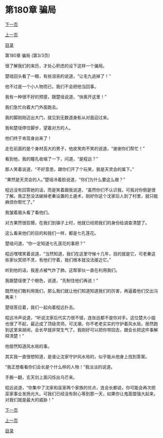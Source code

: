 <h1>第180章    骗局</h1>
            <div><p><a href="./0540_%E7%AC%AC181%E7%AB%A0_%E7%BA%A2%E7%BA%BF.md">下一页</a></p><p><a href="./0538_%E7%AC%AC180%E7%AB%A0_%E9%AA%97%E5%B1%80.md">上一页</a></p><p><a href="../">目录</a></p></div>
            <div><p>第180章    骗局 (第3/3页)</p><p>很了解我们的来历，才处心积虑的设下这样一个骗局。</p><p>楚瑶回头看了一眼，有些沮丧的说道，“让毛九逃掉了！”</p><p>他不过是一个小人物而已，我们不会把他当回事。</p><p>我有一种很不好的预感，跟楚瑶说道，“快离开这里！”</p><p>我们急忙向着大门外面跑去。</p><p>我的脚刚刚迈出大门，就见到无数道身影从对面迎过来。</p><p>我和楚瑶停住脚步，望着对方的人。</p><p>他们终于肯现身出来了！</p><p>走在前面的是个身材高大的男子，他皮笑肉不笑的说道，“谢谢你们帮忙！”</p><p>看到他，我的瞳孔收缩了一下，问道，“是程远？”</p><p>那人笑着说道，“不好意思，跟你们开了个玩笑，我是天灵会的属下。”</p><p>“果然是天灵会的人。”楚瑶冷着脸说道，“你们为什么要这么做？”</p><p>程远没有回答她的话，而是笑着跟我说道，“虽然你们不认识我，可我对你倒是很了解。我正愁没法破掉老秦设置的土遁术，刚好你这个沈家后人到了村里，就只能麻烦你帮忙了。”</p><p>我皱着眉头看了看他们。</p><p>对方果然很狡猾，在我们到镇子上时，他就已经把我们的身份给调查清楚了。</p><p>这么看来他们的目的和我们一样，都是七孔莲花。</p><p>楚瑶问道，“你一定知道七孔莲花的事把？”</p><p>程远嘿嘿笑着说道，“当然知道，我们在这里守候十几年，目的就是它，可老秦这些家伙冥顽不灵，有他们守着，我们根本就没法接近它。”</p><p>听到他的话，我差点被气炸了肺。这帮家伙一直在利用我们。</p><p>我跟楚瑶使了个眼色，说道，“先制住他们再说！”</p><p>既然他们敢利用我们，那么我们就让他们知道知道我们的厉害，再逼着他们交出冯夷来！</p><p>楚瑶答应着，我们一起向着程远扑去。</p><p>程远冷声说道，“听说沈家后代实力很不错，连张巡都不是你对手。这位楚大小姐也很了不起，最近成了顶级灵师。可沈潮，你不老老实实的守护着风水局，居然跑到这里来胡闹，会长早就非常生气了。我刚好可以把你带回去，跟会长把这件事解释清楚！”</p><p>他居然知道风水局的事。</p><p>其实我一直很想知道，是谁让沈家守护风水局的，似乎能从他身上找到答案。</p><p>“我正想看看你们会长是个什么样的人物！”我淡淡的说道。</p><p>手腕一翻，玄天剑上面闪烁出乌芒来。</p><p>程远说道，“你集中了沈家和巫家两个家族的优点，连会长都说，你可能会再次把巫家事业发扬光大。可我们已经没有耐心等到那一天，如果你让鬼面盟强大起来，对我们就是最大的威胁！”</p></div>
            <div><p><a href="./0540_%E7%AC%AC181%E7%AB%A0_%E7%BA%A2%E7%BA%BF.md">下一页</a></p><p><a href="./0538_%E7%AC%AC180%E7%AB%A0_%E9%AA%97%E5%B1%80.md">上一页</a></p><p><a href="../">目录</a></p></div>